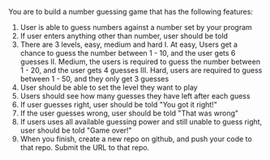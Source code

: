 You are to build a number guessing game that has the following features:
1.  User is able to guess numbers against a number set by your program
2.  If user enters anything other than number, user should be told 
3.  There are 3 levels, easy, medium and hard
    I.  At easy, Users get a chance to guess the number between 1 - 10, and the user gets 6 guesses
    II.  Medium, the users is required to guess the number between 1 - 20, and the user gets 4 guesses
    III.  Hard, users are required to guess between 1 - 50, and they only get 3 guesses
4.  User should be able to set the level they want to play
5.  Users should see how many guesses they have left after each guess
6.  If user guesses right, user should be told "You got it right!"
7.  If the user guesses wrong, user should be told "That was wrong"
8.  If users uses all available guessing power and still unable to guess right, user should be told "Game over!"
9.  When you finish, create a new repo on github, and push your code to that repo. Submit the URL to that repo.
